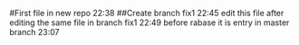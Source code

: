 #First file in new repo 22:38
##Create branch fix1 22:45
edit this file after editing the same file in branch fix1 22:49
before rabase  it is entry in master branch 23:07

